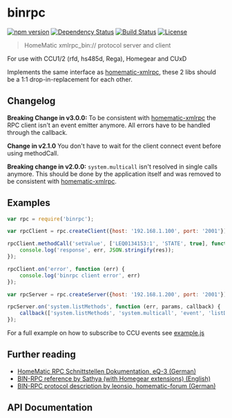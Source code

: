 binrpc
======

[![npm version](https://badge.fury.io/js/binrpc.svg)](https://badge.fury.io/js/binrpc) 
[![Dependency Status](https://img.shields.io/gemnasium/hobbyquaker/binrpc.svg?maxAge=2592000)](https://gemnasium.com/github.com/hobbyquaker/binrpc)
[![Build Status](https://travis-ci.org/hobbyquaker/binrpc.svg?branch=master)](https://travis-ci.org/hobbyquaker/binrpc)
[![License][mit-badge]][mit-url]

[mit-badge]: https://img.shields.io/badge/License-MIT-blue.svg?style=flat
[mit-url]: LICENSE

> HomeMatic xmlrpc_bin:// protocol server and client

For use with CCU1/2 (rfd, hs485d, Rega), Homegear and CUxD

Implements the same interface as [homematic-xmlrpc](https://github.com/hobbyquaker/homematic-xmlrpc), these 2 libs 
should be a 1:1 drop-in-replacement for each other.


## Changelog

**Breaking Change in v3.0.0:** To be consistent with [homematic-xmlrpc](https://github.com/hobbyquaker/homematic-xmlrpc) 
the RPC client isn't an event emitter anymore. All errors have to be handled through the callback.

**Change in v2.1.0** You don't have to wait for the client connect event before using methodCall.

**Breaking change in v2.0.0:** `system.multicall` isn't resolved in single calls anymore. This should be
done by the application itself and was removed to be consistent with 
[homematic-xmlrpc](https://github.com/hobbyquaker/homematic-xmlrpc).


## Examples

```javascript
var rpc = require('binrpc');

var rpcClient = rpc.createClient({host: '192.168.1.100', port: '2001'});

rpcClient.methodCall('setValue', ['LEQ0134153:1', 'STATE', true], function (err, res) {
    console.log('response', err, JSON.stringify(res));
});

rpcClient.on('error', function (err) {
    console.log('binrpc client error', err)  
});

```

```javascript
var rpcServer = rpc.createServer({host: '192.168.1.200', port: '2001'});

rpcServer.on('system.listMethods', function (err, params, callback) {
    callback(['system.listMethods', 'system.multicall', 'event', 'listDevices']);
});
```

For a full example on how to subscribe to CCU events see [example.js](example.js)


## Further reading

* [HomeMatic RPC Schnittstellen Dokumentation, eQ-3 (German)](http://www.eq-3.de/Downloads/Software/HM-CCU2-Firmware_Updates/Tutorials/HM_XmlRpc_API.pdf)
* [BIN-RPC reference by Sathya (with Homegear extensions) (English)](https://www.homegear.eu/index.php/Binary_RPC_Reference)
* [BIN-RPC protocol description by leonsio, homematic-forum (German)](http://homematic-forum.de/forum/viewtopic.php?t=8210&p=57493)


## API Documentation
